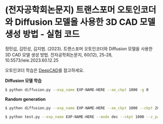 # (전자공학회논문지) 트랜스포머 오토인코더와 Diffusion 모델을 사용한 3D CAD 모델 생성 방법 - 실험 코드

정민섭, 김민성, 김지범. (2023). 트랜스포머 오토인코더와 Diffusion 모델을 사용한 3D CAD 모델 생성 방법. 전자공학회논문지, 60(12), 25-28, 10.5573/ieie.2023.60.12.25

오토인코더 학습은 [DeepCAD](https://github.com/ChrisWu1997/DeepCAD)를 참고하세요.

**Diffusion 모델 학습**
```bash
$ python diffusion.py --exp_name EXP-NAME-HERE --ae_ckpt 1000 -g 0
```

**Random generation**
```bash
$ python diffusion.py --exp_name EXP-NAME-HERE --ae_ckpt 1000 --ckpt 200000 --test --n_samples 9000 -g 0

$ python test.py --exp_name EXP-NAME-HERE --mode dec --ckpt 1000 --z_path proj_log/newDeepCAD/lgan_1000/results/fake_z_ckpt200000_num9000.h5 -g 0
```
